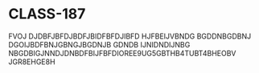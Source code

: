 # CLASS-187
FVOJ DJDBFJBFDJBDFJBIDFBFDJIBFD HJFBEIJVBNDG BGDDNBGDBNJ DGOIJBDFBNJGBNGJBGDNJB GDNDB IJNIDNDIJNBG NBGDBIGJNNDJDNBDFBIJFBFDIOREE9UG5GBTHB4TUBT4BHEOBV JGR8EHGE8H
